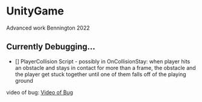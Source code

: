 # UnityGame
Advanced work Bennington 2022

## Currently Debugging... 

- [] PlayerCollision Script - possibly in OnCollisionStay: when player hits an obstacle and stays in contact for more than a frame, the obstacle and the player get stuck together until one of them falls off of the playing ground 


video of bug: [Video of Bug](https://drive.google.com/file/d/1ZmKTVZOmkKcH46sZOwlaJa-lCvVBX-wI/view?usp=sharing)
